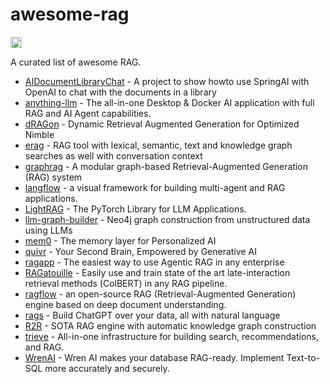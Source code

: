 # awesome-rag

<a href="https://github.com/sindresorhus/awesome"><img src="https://cdn.rawgit.com/sindresorhus/awesome/d7305f38d29fed78fa85652e3a63e154dd8e8829/media/badge.svg" alt="Awesome" height="18"></a>

A curated list of awesome RAG.

- [AIDocumentLibraryChat](https://github.com/Angular2Guy/AIDocumentLibraryChat) - A project to show howto use SpringAI with OpenAI to chat with the documents in a library
- [anything-llm](https://github.com/Mintplex-Labs/anything-llm) - The all-in-one Desktop & Docker AI application with full RAG and AI Agent capabilities.
- [dRAGon](https://github.com/dRAGon-Okinawa/dRAGon) - Dynamic Retrieval Augmented Generation for Optimized Nimble
- [erag](https://github.com/EdwardDali/erag) -  RAG tool with lexical, semantic, text and knowledge graph searches as well with conversation context
- [graphrag](https://github.com/microsoft/graphrag) - A modular graph-based Retrieval-Augmented Generation (RAG) system
- [langflow](https://github.com/langflow-ai/langflow) - a visual framework for building multi-agent and RAG applications.
- [LightRAG](https://github.com/SylphAI-Inc/LightRAG) - The PyTorch Library for LLM Applications.
- [llm-graph-builder](https://github.com/neo4j-labs/llm-graph-builder) - Neo4j graph construction from unstructured data using LLMs
- [mem0](https://github.com/mem0ai/mem0) - The memory layer for Personalized AI
- [quivr](https://github.com/QuivrHQ/quivr) - Your Second Brain, Empowered by Generative AI
- [ragapp](https://github.com/ragapp/ragapp) - The easiest way to use Agentic RAG in any enterprise
- [RAGatouille](https://github.com/bclavie/RAGatouille) - Easily use and train state of the art late-interaction retrieval methods (ColBERT) in any RAG pipeline.
- [ragflow](https://github.com/infiniflow/ragflow) - an open-source RAG (Retrieval-Augmented Generation) engine based on deep document understanding.
- [rags](https://github.com/run-llama/rags) - Build ChatGPT over your data, all with natural language
- [R2R](https://github.com/SciPhi-AI/R2R) - SOTA RAG engine with automatic knowledge graph construction
- [trieve](https://github.com/devflowinc/trieve) - All-in-one infrastructure for building search, recommendations, and RAG.
- [WrenAI](https://github.com/Canner/WrenAI) - Wren AI makes your database RAG-ready. Implement Text-to-SQL more accurately and securely.

